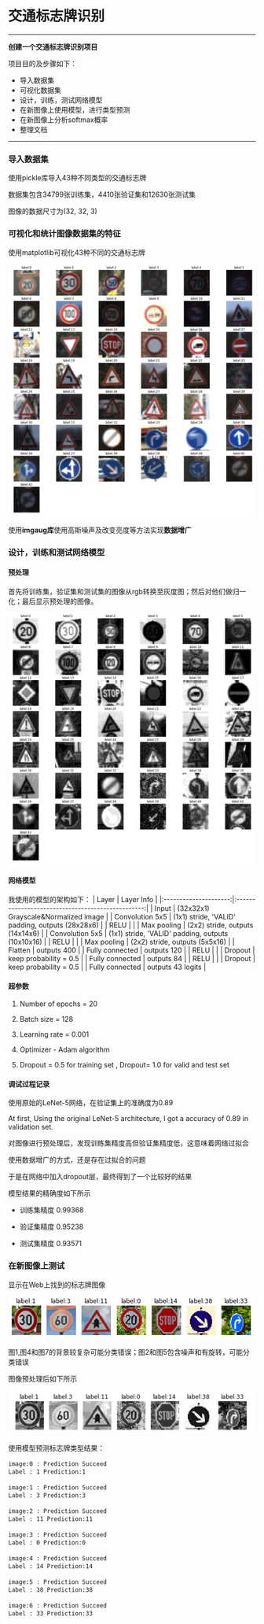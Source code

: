 # **交通标志牌识别** 

---

**创建一个交通标志牌识别项目**

项目目的及步骤如下：
* 导入数据集
* 可视化数据集
* 设计，训练，测试网络模型
* 在新图像上使用模型，进行类型预测
* 在新图像上分析softmax概率
* 整理文档

---
### 导入数据集

使用pickle库导入43种不同类型的交通标志牌

数据集包含34799张训练集，4410张验证集和12630张测试集

图像的数据尺寸为(32, 32, 3)

### 可视化和统计图像数据集的特征

使用matplotlib可视化43种不同的交通标志牌

![](./writeup_pic/1.png)

使用**imgaug库**使用高斯噪声及改变亮度等方法实现**数据增广**



### 设计，训练和测试网络模型

#### 预处理

首先将训练集，验证集和测试集的图像从rgb转换至灰度图；然后对他们做归一化；最后显示预处理的图像。

![](./writeup_pic/2.png)

#### 网络模型

我使用的模型的架构如下：
| Layer         		|     Layer Info	        						|
|:---------------------:|:-------------------------------------------------:|
| Input         		| (32x32x1) Grayscale&Normalized image |
| Convolution 5x5     	| (1x1) stride, 'VALID' padding, outputs (28x28x6) |
| RELU					|													|
| Max pooling	      	| (2x2) stride,  outputs (14x14x6) 		|
| Convolution 5x5	    | (1x1) stride, 'VALID' padding, outputs (10x10x16) |
| RELU					|													|
| Max pooling	      	| (2x2) stride,  outputs (5x5x16) 		|
| Flatten	        	| outputs 400 										|
| Fully connected		| outputs 120  										|
| RELU					|													|
| Dropout				| keep probability = 0.5 							|
| Fully connected		| outputs 84  										|
| RELU					|													|
| Dropout				| keep probability = 0.5 						|
| Fully connected		| outputs 43 logits  								|

#### 超参数

1. Number of epochs = 20


2. Batch size = 128

3. Learning rate = 0.001

4. Optimizer - Adam algorithm

5. Dropout = 0.5 for training set , Dropout= 1.0 for valid and test set

#### 调试过程记录

使用原始的LeNet-5网络，在验证集上的准确度为0.89

At first, Using the original LeNet-5 architecture, I got a accuracy of 0.89 in validation set. 

对图像进行预处理后，发现训练集精度高但验证集精度低，这意味着网络过拟合

使用数据增广的方式，还是存在过拟合的问题

于是在网络中加入dropout层，最终得到了一个比较好的结果

模型结果的精确度如下所示

- 训练集精度 0.99368

- 验证集精度 0.95238

- 测试集精度 0.93571

### 在新图像上测试

显示在Web上找到的标志牌图像

![](./writeup_pic/3.png)

图1,图4和图7的背景较复杂可能分类错误；图2和图5包含噪声和有旋转，可能分类错误

图像预处理后如下所示

![](./writeup_pic/4.png)

使用模型预测标志牌类型结果：

```
image:0 : Prediction Succeed
Label : 1 Prediction:1

image:1 : Prediction Succeed
Label : 3 Prediction:3

image:2 : Prediction Succeed
Label : 11 Prediction:11

image:3 : Prediction Succeed
Label : 0 Prediction:0

image:4 : Prediction Succeed
Label : 14 Prediction:14

image:5 : Prediction Succeed
Label : 38 Prediction:38

image:6 : Prediction Succeed
Label : 33 Prediction:33
```

